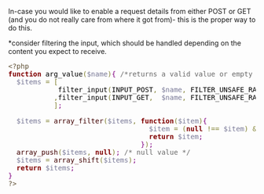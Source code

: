 In-case you would like to enable a request details from either POST or GET (and you do not really care from where it got from)- this is the proper way to do this.

*consider filtering the input, which should be handled depending on the content you expect to receive.

<pre><span style='color:#5f5035;'>&lt;?php</span><span style='color:#000000;'></span>
<span style='color:#800000;font-weight:bold; '>function</span><span style='color:#000000;'> arg_value</span><span style='color:#808030;'>(</span><span style='color:#797997;'>$name</span><span style='color:#808030;'>)</span><span style='color:#800080;'>{</span><span style='color:#000000;'> </span><span style='color:#696969;'>/*returns a valid value or empty string. valid argument from either POST or GET */</span><span style='color:#000000;'></span>
<span style='color:#000000;'>&#xa0;&#xa0;</span><span style='color:#797997;'>$items</span><span style='color:#000000;'> </span><span style='color:#808030;'>=</span><span style='color:#000000;'> </span><span style='color:#808030;'>[</span><span style='color:#000000;'></span>
<span style='color:#000000;'>&#xa0;&#xa0;&#xa0;&#xa0;&#xa0;&#xa0;&#xa0;&#xa0;&#xa0;&#xa0;&#xa0;&#xa0;filter_input</span><span style='color:#808030;'>(</span><span style='color:#000000;'>INPUT_POST</span><span style='color:#808030;'>,</span><span style='color:#000000;'> </span><span style='color:#797997;'>$name</span><span style='color:#808030;'>,</span><span style='color:#000000;'> FILTER_UNSAFE_RAW</span><span style='color:#808030;'>)</span><span style='color:#000000;'></span>
<span style='color:#000000;'>&#xa0;&#xa0;&#xa0;&#xa0;&#xa0;&#xa0;&#xa0;&#xa0;&#xa0;&#xa0;&#xa0;</span><span style='color:#808030;'>,</span><span style='color:#000000;'>filter_input</span><span style='color:#808030;'>(</span><span style='color:#000000;'>INPUT_GET</span><span style='color:#808030;'>,</span><span style='color:#000000;'>  </span><span style='color:#797997;'>$name</span><span style='color:#808030;'>,</span><span style='color:#000000;'> FILTER_UNSAFE_RAW</span><span style='color:#808030;'>)</span><span style='color:#000000;'></span>
<span style='color:#000000;'>&#xa0;&#xa0;&#xa0;&#xa0;&#xa0;&#xa0;&#xa0;&#xa0;&#xa0;&#xa0;&#xa0;</span><span style='color:#808030;'>]</span><span style='color:#800080;'>;</span><span style='color:#000000;'></span>
<span style='color:#000000;'></span>
<span style='color:#000000;'>&#xa0;&#xa0;</span><span style='color:#797997;'>$items</span><span style='color:#000000;'> </span><span style='color:#808030;'>=</span><span style='color:#000000;'> </span><span style='color:#400000;'>array_filter</span><span style='color:#808030;'>(</span><span style='color:#797997;'>$items</span><span style='color:#808030;'>,</span><span style='color:#000000;'> </span><span style='color:#800000;font-weight:bold; '>function</span><span style='color:#808030;'>(</span><span style='color:#797997;'>$item</span><span style='color:#808030;'>)</span><span style='color:#800080;'>{</span><span style='color:#000000;'></span>
<span style='color:#000000;'>&#xa0;&#xa0;&#xa0;&#xa0;&#xa0;&#xa0;&#xa0;&#xa0;&#xa0;&#xa0;&#xa0;&#xa0;&#xa0;&#xa0;&#xa0;&#xa0;&#xa0;&#xa0;&#xa0;&#xa0;&#xa0;&#xa0;&#xa0;&#xa0;&#xa0;&#xa0;&#xa0;&#xa0;&#xa0;&#xa0;&#xa0;&#xa0;&#xa0;&#xa0;</span><span style='color:#797997;'>$item</span><span style='color:#000000;'> </span><span style='color:#808030;'>=</span><span style='color:#000000;'> </span><span style='color:#808030;'>(</span><span style='color:#800000;font-weight:bold; '>null</span><span style='color:#000000;'> </span><span style='color:#808030;'>!</span><span style='color:#808030;'>=</span><span style='color:#808030;'>=</span><span style='color:#000000;'> </span><span style='color:#797997;'>$item</span><span style='color:#808030;'>)</span><span style='color:#000000;'> </span><span style='color:#808030;'>&amp;</span><span style='color:#808030;'>&amp;</span><span style='color:#000000;'> </span><span style='color:#808030;'>(</span><span style='color:#0f4d75;'>false</span><span style='color:#000000;'> </span><span style='color:#808030;'>!</span><span style='color:#808030;'>=</span><span style='color:#808030;'>=</span><span style='color:#000000;'> </span><span style='color:#797997;'>$item</span><span style='color:#808030;'>)</span><span style='color:#800080;'>;</span><span style='color:#000000;'></span>
<span style='color:#000000;'>&#xa0;&#xa0;&#xa0;&#xa0;&#xa0;&#xa0;&#xa0;&#xa0;&#xa0;&#xa0;&#xa0;&#xa0;&#xa0;&#xa0;&#xa0;&#xa0;&#xa0;&#xa0;&#xa0;&#xa0;&#xa0;&#xa0;&#xa0;&#xa0;&#xa0;&#xa0;&#xa0;&#xa0;&#xa0;&#xa0;&#xa0;&#xa0;&#xa0;&#xa0;</span><span style='color:#800000;font-weight:bold; '>return</span><span style='color:#000000;'> </span><span style='color:#797997;'>$item</span><span style='color:#800080;'>;</span><span style='color:#000000;'></span>
<span style='color:#000000;'>&#xa0;&#xa0;&#xa0;&#xa0;&#xa0;&#xa0;&#xa0;&#xa0;&#xa0;&#xa0;&#xa0;&#xa0;&#xa0;&#xa0;&#xa0;&#xa0;&#xa0;&#xa0;&#xa0;&#xa0;&#xa0;&#xa0;&#xa0;&#xa0;&#xa0;&#xa0;&#xa0;&#xa0;&#xa0;&#xa0;&#xa0;&#xa0;</span><span style='color:#800080;'>}</span><span style='color:#808030;'>)</span><span style='color:#800080;'>;</span><span style='color:#000000;'></span>
<span style='color:#000000;'>&#xa0;&#xa0;</span><span style='color:#400000;'>array_push</span><span style='color:#808030;'>(</span><span style='color:#797997;'>$items</span><span style='color:#808030;'>,</span><span style='color:#000000;'> </span><span style='color:#800000;font-weight:bold; '>null</span><span style='color:#808030;'>)</span><span style='color:#800080;'>;</span><span style='color:#000000;'> </span><span style='color:#696969;'>/* null value */</span><span style='color:#000000;'></span>
<span style='color:#000000;'>&#xa0;&#xa0;</span><span style='color:#797997;'>$items</span><span style='color:#000000;'> </span><span style='color:#808030;'>=</span><span style='color:#000000;'> </span><span style='color:#400000;'>array_shift</span><span style='color:#808030;'>(</span><span style='color:#797997;'>$items</span><span style='color:#808030;'>)</span><span style='color:#800080;'>;</span><span style='color:#000000;'></span>
<span style='color:#000000;'>&#xa0;&#xa0;</span><span style='color:#800000;font-weight:bold; '>return</span><span style='color:#000000;'> </span><span style='color:#797997;'>$items</span><span style='color:#800080;'>;</span><span style='color:#000000;'></span>
<span style='color:#800080;'>}</span><span style='color:#000000;'></span>
<span style='color:#5f5035;'>?&gt;</span>
</pre>